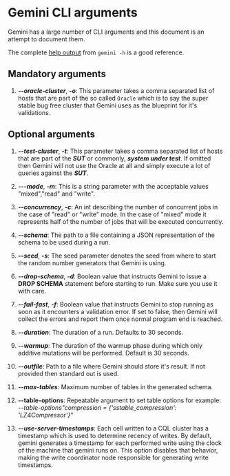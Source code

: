 # Gemini CLI arguments

Gemini has a large number of CLI arguments and this document is an attempt to document them.

The complete [help output](cmdhelp.md) from `gemini -h` is a good reference.

## Mandatory arguments

1. ___--oracle-cluster___, ___-o___: This parameter takes a comma separated list of hosts that are
part of the so called `Oracle` which is to say the super stable bug free cluster that Gemini uses as
the blueprint for it's validations.

## Optional arguments

1. ___--test-cluster___, ___-t___: This parameter takes a comma separated list of hosts that are 
part of the ___SUT___ or commonly, ___system under test___. If omitted then Gemini will not use the Oracle
at all and simply execute a lot of queries against the ___SUT___.

2. ___---mode___, ___-m___: This is a string parameter with the acceptable values "mixed","read" and "write".

3. ___--concurrency___, ___-c___: An int describing the number of concurrent jobs in the case of "read"
or "write" mode. In the case of "mixed" mode it represents half of the number of jobs that will be executed
concurrently.

4. ___--schema___: The path to a file containing a JSON representation of the schema to be
used during a run.

5. ___--seed___, ___-s___: The seed parameter denotes the seed from where to start the random number
generators that Gemini is using.

6. ___--drop-schema___, ___-d___: Boolean value that instructs Gemini to issue a __DROP SCHEMA__ 
statement before starting to run. Make sure you use it with care.

7. ___--fail-fast___, ___-f___: Boolean value that instructs Gemini to stop running as soon as it
encounters a validation error. If set to false, then Gemini will collect the errors and report them 
once normal program end is reached.

8. ___--duration___: The duration of a run. Defaults to 30 seconds.

9. ___--warmup___: The duration of the warmup phase during which only additive mutations will be
performed. Default is 30 seconds.

10. ___--outfile___: Path to a file where Gemini should store it's result. If not provided then
standard out is used.

11. ___--max-tables___: Maximum number of tables in the generated schema.

12. __--table-options__: Repeatable argument to set table options for example: 
_--table-options"compression = {'sstable_compression': 'LZ4Compressor'}"_

13. ___--use-server-timestamps___: Each cell written to a CQL cluster has a timestamp which is used to determine recency of writes. By default, gemini generates a timestamp for each performed write using the clock of the machine that gemini runs on. This option disables that behavior, making the write coordinator node responsible for generating write timestamps.
